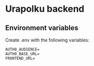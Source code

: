 # Urapolku backend

## Environment variables

Create .env with the following variables:

```
AUTH0_AUDIENCE=
AUTH0_BASE_URL=
FRONTEND_URL=
```
